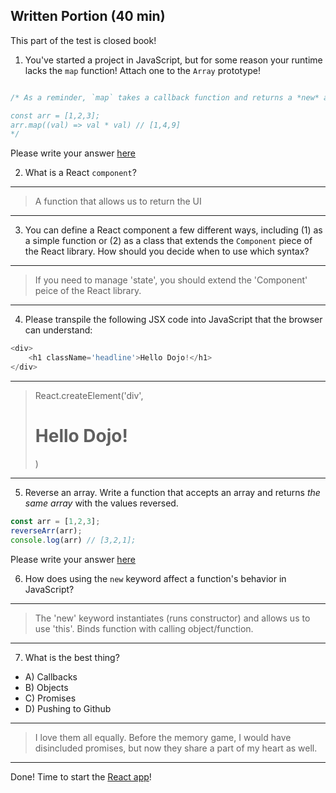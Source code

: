 ## Written Portion (40 min)
This part of the test is closed book!

1. You've started a project in JavaScript, but for some reason your runtime lacks the `map` function! Attach one to the `Array` prototype!

```js

/* As a reminder, `map` takes a callback function and returns a *new* array, with each new value created by the output of the callback function. So:

const arr = [1,2,3];
arr.map((val) => val * val) // [1,4,9]
*/

```

Please write your answer [here](./map.js)

2. What is a React `component`?

---
> A function that allows us to return the UI 
---

3. You can define a React component a few different ways, including (1) as a simple function or (2) as a class that extends the `Component` piece of the React library. How should you decide when to use which syntax?

---
> If you need to manage 'state', you should extend the 'Component' peice of the React library.
---

4. Please transpile the following JSX code into JavaScript that the browser can understand:

```js
<div>
    <h1 className='headline'>Hello Dojo!</h1>
</div>
```

---
> React.createElement('div', <h1 className='headline'>Hello Dojo!</h1>)
---

5. Reverse an array. Write a function that accepts an array and returns *the same array* with the values reversed.

```js
const arr = [1,2,3];
reverseArr(arr);
console.log(arr) // [3,2,1];
```

Please write your answer [here](./reverseArr.js)

6. How does using the `new` keyword affect a function's behavior in JavaScript?

---
> The 'new' keyword instantiates (runs constructor) and allows us to use 'this'. Binds function with calling object/function.
---

7. What is the best thing?
* A) Callbacks
* B) Objects
* C) Promises
* D) Pushing to Github

---
> I love them all equally. Before the memory game, I would have disincluded promises, but now they share a part of my heart as well.
---

Done! Time to start the [React app](./app-details.md)!